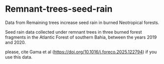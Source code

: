 # Remnant-trees-seed-rain
Data from Remaining trees increase seed rain in burned Neotropical forests. 

Seed rain data collected under remnant trees in three burned forest fragments in the Atlantic Forest of southern Bahia, between the years 2019 and 2020.

please, cite Gama et al (https://doi.org/10.1016/j.foreco.2025.122794) if you use this data. 






